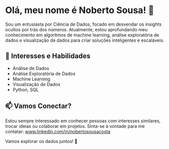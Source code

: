 # Olá, meu nome é Noberto Sousa! 👋

Sou um entusiasta por Ciência de Dados, focado em desvendar os insights ocultos por trás dos números. Atualmente, estou aprofundando meu conhecimento em algoritmos de machine learning, análise exploratória de dados e visualização de dados para criar soluções inteligentes e escaláveis.

## 🌱 Interesses e Habilidades

- Análise de Dados
- Análise Exploratória de Dados
- Machine Learning
- Visualização de Dados
- Python, SQL

## 📫 Vamos Conectar?

Estou sempre interessado em conhecer pessoas com interesses similares, trocar ideias ou colaborar em projetos. Sinta-se à vontade para me contatar: www.linkedin.com/in/nobertosousacosta

Vamos explorar os dados juntos! 🚀
